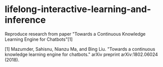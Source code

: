 # lifelong-interactive-learning-and-inference
Reproduce research from paper "Towards a Continuous Knowledge Learning Engine for Chatbots"[1]

[1] Mazumder, Sahisnu, Nianzu Ma, and Bing Liu. "Towards a continuous knowledge learning engine for chatbots." arXiv preprint arXiv:1802.06024 (2018).
